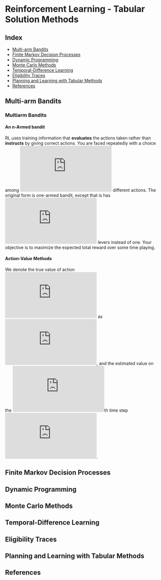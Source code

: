 # Reinforcement Learning - Tabular Solution Methods

## Index
- [Multi-arm Bandits](#multi-arm-bandits)
- [Finite Markov Decision Processes](#finite_markov_decision_processes)
- [Dynamic Programming](#dynamic_programming)
- [Monte Carlo Methods](#monte_carlo_methods)
- [Temporal-Difference Learning](#temporal-difference-learning)
- [Eligibility Traces](#eligibity-traces)
- [Planning and Learning with Tabular Methods](#planning-and-learning-with-tabular-methods)
- [References](#references)

## Multi-arm Bandits
### Multiarm Bandits

#### An n-Armed bandit

RL uses training information that **evaluates** the actions taken rather than **instructs** by giving correct actions. You are faced repeatedly with a choice among ![](https://latex.codecogs.com/svg.latex?n) different actions. The original form is one-armed bandit, except that is has ![](https://latex.codecogs.com/svg.latex?n) levers instead of one. Your objective is to maximize the expected total reward over some time playing.

#### Action-Value Methods
We denote the true value of action ![](https://latex.codecogs.com/svg.latex?a) as ![](https://latex.codecogs.com/svg.latex?q(a)), and the estimated value on the ![](https://latex.codecogs.com/svg.latex?t)th time step ![](https://latex.codecogs.com/svg.latex?Q_t(a)).

## Finite Markov Decision Processes

## Dynamic Programming

## Monte Carlo Methods

## Temporal-Difference Learning

## Eligibility Traces

## Planning and Learning with Tabular Methods

## References
